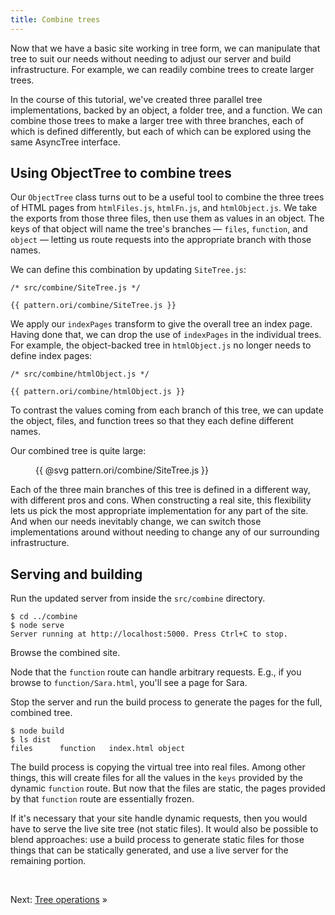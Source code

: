 ```yaml
---
title: Combine trees
---
```


Now that we have a basic site working in tree form, we can manipulate that tree to suit our needs without needing to adjust our server and build infrastructure. For example, we can readily combine trees to create larger trees.

In the course of this tutorial, we've created three parallel tree implementations, backed by an object, a folder tree, and a function. We can combine those trees to make a larger tree with three branches, each of which is defined differently, but each of which can be explored using the same AsyncTree interface.

## Using ObjectTree to combine trees

Our `ObjectTree` class turns out to be a useful tool to combine the three trees of HTML pages from `htmlFiles.js`, `htmlFn.js`, and `htmlObject.js`. We take the exports from those three files, then use them as values in an object. The keys of that object will name the tree's branches — `files`, `function`, and `object` — letting us route requests into the appropriate branch with those names.

We can define this combination by updating `SiteTree.js`:

```{{'js'}}
/* src/combine/SiteTree.js */

{{ pattern.ori/combine/SiteTree.js }}
```

We apply our `indexPages` transform to give the overall tree an index page. Having done that, we can drop the use of `indexPages` in the individual trees. For example, the object-backed tree in `htmlObject.js` no longer needs to define index pages:

```{{'js'}}
/* src/combine/htmlObject.js */

{{ pattern.ori/combine/htmlObject.js }}
```

To contrast the values coming from each branch of this tree, we can update the object, files, and function trees so that they each define different names.

Our combined tree is quite large:

<figure>
{{ @svg pattern.ori/combine/SiteTree.js }}
</figure>

Each of the three main branches of this tree is defined in a different way, with different pros and cons. When constructing a real site, this flexibility lets us pick the most appropriate implementation for any part of the site. And when our needs inevitably change, we can switch those implementations around without needing to change any of our surrounding infrastructure.

## Serving and building

<span class="tutorialStep"></span> Run the updated server from inside the `src/combine` directory.

```console
$ cd ../combine
$ node serve
Server running at http://localhost:5000. Press Ctrl+C to stop.
```

<span class="tutorialStep"></span> Browse the combined site.

Node that the `function` route can handle arbitrary requests. E.g., if you browse to `function/Sara.html`, you'll see a page for Sara.

<span class="tutorialStep"></span> Stop the server and run the build process to generate the pages for the full, combined tree.

```console
$ node build
$ ls dist
files      function   index.html object
```

The build process is copying the virtual tree into real files. Among other things, this will create files for all the values in the `keys` provided by the dynamic `function` route. But now that the files are static, the pages provided by that `function` route are essentially frozen.

If it's necessary that your site handle dynamic requests, then you would have to serve the live site tree (not static files). It would also be possible to blend approaches: use a build process to generate static files for those things that can be statically generated, and use a live server for the remaining portion.

&nbsp;

Next: [Tree operations](operations.html) »
